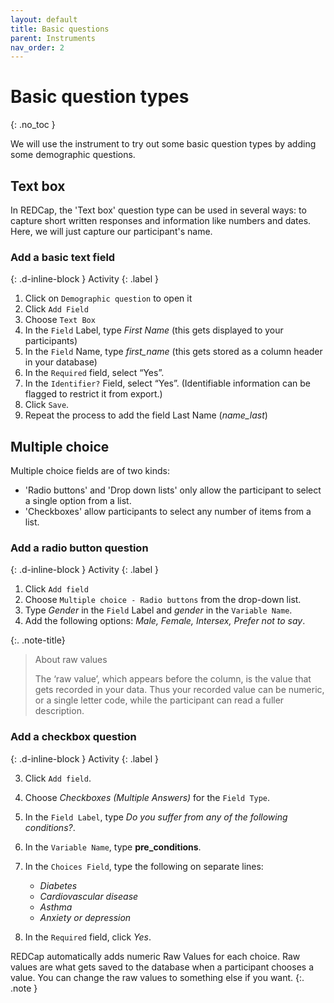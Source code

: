 ```yaml
---
layout: default
title: Basic questions
parent: Instruments
nav_order: 2
---
```


# Basic question types
{: .no_toc }

We will use the instrument to try out some basic question types by adding some demographic questions.

## Text box

In REDCap, the 'Text box' question type can be used in several ways: to capture short written responses and information like numbers and dates. Here, we will just capture our participant's name.

### Add a basic text field
{: .d-inline-block } 
Activity 
{: .label } 

1. Click on `Demographic question` to open it
2. Click `Add Field`
3. Choose `Text Box`
4. In the `Field` Label, type *First Name* (this gets displayed to your participants)
5. In the `Field` Name, type *first_name* (this gets stored as a column header in your database)
6. In the `Required` field, select “Yes”.
7. In the `Identifier?` Field, select “Yes”. (Identifiable information can be flagged to restrict it from export.)
8. Click `Save`.
9. Repeat the process to add the field Last Name (*name_last*)

## Multiple choice

Multiple choice fields are of two kinds:

- 'Radio buttons' and 'Drop down lists' only allow the participant to select a single option from a list. 
- 'Checkboxes' allow participants to select any number of items from a list.

### Add a radio button question
{: .d-inline-block } 
Activity 
{: .label }

1. Click `Add field`
2. Choose `Multiple choice - Radio buttons` from the drop-down list.
3. Type *Gender* in the `Field` Label and *gender* in the `Variable Name`.
4. Add the following options: *Male, Female, Intersex, Prefer not to say*.

{:. .note-title}
> About raw values
>
> The ‘raw value’, which appears before the column, is the value that gets recorded in your data. Thus your recorded value can be numeric, or a single letter code, while the participant can read a fuller description.
 
### Add a checkbox question
{: .d-inline-block } 
Activity 
{: .label }

3. Click `Add field`.
4. Choose *Checkboxes (Multiple Answers)* for the `Field Type`.
5. In the `Field Label`, type *Do you suffer from any of the following conditions?*.
6. In the `Variable Name`, type **pre_conditions**.
7. In the `Choices Field`, type the following on separate lines:

    - *Diabetes*
    - *Cardiovascular disease*
    - *Asthma*
    - *Anxiety or depression*

8. In the `Required` field, click *Yes*.

REDCap automatically adds numeric Raw Values for each choice. Raw values are what gets saved to the database when a participant chooses a value. You can change the raw values to something else if you want.
{:. .note }
